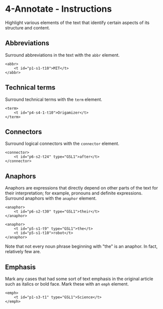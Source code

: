 # 4-Annotate - Instructions

Highlight various elements of the text that identify certain aspects of its structure and content.

## Abbreviations

Surround abbreviations in the text with the `abbr` element.

```
<abbr>
    <t id="p1-s1-t10">MIT</t>
</abbr>
```

## Technical terms

Surround technical terms with the `term` element.

```
<term>
    <t id="p4-s4-1-t10">Origamizer</t>
</term>
```

## Connectors

Surround logical connectors with the `connector` element.

```
<connector>
    <t id="p6-s2-t24" type="GSL1">after</t>
</connector>
```

## Anaphors

Anaphors are expressions that directly depend on other parts of the text for their interpretation; for example, pronouns and definite expressions. Surround anaphors with the `anaphor` element.

```
<anaphor>
    <t id="p6-s2-t30" type="GSL1">their</t>
</anaphor>

<anaphor>
    <t id="p5-s1-t9" type="GSL1">the</t>
    <t id="p5-s1-t10">robot</t>
</anaphor>
```

Note that not every noun phrase beginning with "the" is an anaphor. In fact, relatively few are.

## Emphasis

Mark any cases that had some sort of text emphasis in the original article such as italics or bold face. Mark these with an `emph` element.

```
<emph>
    <t id="p1-s3-t1" type="GSL1">Science</t>
</emph>
```